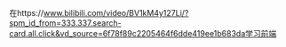 在https://www.bilibili.com/video/BV1kM4y127Li/?spm_id_from=333.337.search-card.all.click&vd_source=6f78f89c2205464f6dde419ee1b683da学习前端
